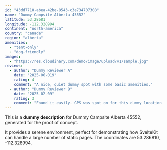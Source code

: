 ```yaml
---
id: "43dd7710-abea-42be-8543-c3e734707308"
name: "Dummy Campsite Alberta 45552"
latitude: 53.28681
longitude: -112.328994
continent: "north-america"
country: "canada"
region: "alberta"
amenities:
  - "tent-only"
  - "dog-friendly"
images:
  - "https://res.cloudinary.com/demo/image/upload/v1/sample.jpg"
reviews:
  - author: "Dummy Reviewer A"
    date: "2025-06-019"
    rating: 4
    comment: "A nice, quiet dummy spot with some basic amenities."
  - author: "Dummy Reviewer B"
    date: "2025-02-09"
    rating: 3
    comment: "Found it easily. GPS was spot on for this dummy location."
---
```


This is a **dummy description** for Dummy Campsite Alberta 45552, generated for the proof of concept.

It provides a serene environment, perfect for demonstrating how SvelteKit can handle a large number of static pages. The coordinates are 53.286810, -112.328994.

